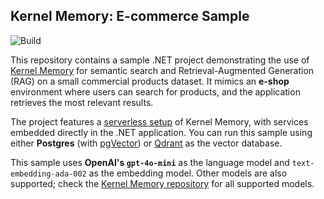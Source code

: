 ## Kernel Memory: E-commerce Sample

![Build](https://github.com/demid-ns/kernel-memory-ecommerce-sample/actions/workflows/ci-build.yml/badge.svg)

This repository contains a sample .NET project demonstrating the use of [Kernel Memory](https://github.com/microsoft/kernel-memory) for semantic search and Retrieval-Augmented Generation (RAG) on a small commercial products dataset. 
It mimics an **e-shop** environment where users can search for products, and the application retrieves the most relevant results.

The project features a [serverless setup](https://microsoft.github.io/kernel-memory/serverless) of Kernel Memory, with services embedded directly in the .NET application. 
You can run this sample using either **Postgres** (with [pgVector](https://github.com/pgvector/pgvector)) or [Qdrant](https://github.com/qdrant/qdrant) as the vector database.

This sample uses **OpenAI's `gpt-4o-mini`** as the language model and `text-embedding-ada-002` as the embedding model. Other models are also supported; check the [Kernel Memory repository](https://github.com/microsoft/kernel-memory) for all supported models.
